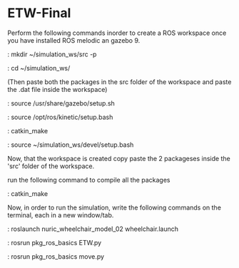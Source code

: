 # ETW-Final
Perform the following commands inorder to create a ROS workspace once you have installed ROS melodic an gazebo 9.

: mkdir ~/simulation_ws/src -p

: cd ~/simulation_ws/

(Then paste both the packages in the src folder of the workspace and paste the .dat file inside the workspace)


: source /usr/share/gazebo/setup.sh

: source /opt/ros/kinetic/setup.bash

: catkin_make

: source ~/simulation_ws/devel/setup.bash

Now, that the workspace is created copy paste the 2 packageses inside the 'src' folder of the workspace.

run the following command to compile all the packages

: catkin_make

Now, in order to run the simulation, write the following commands on the terminal, each in a new window/tab.

: roslaunch nuric_wheelchair_model_02 wheelchair.launch

: rosrun pkg_ros_basics ETW.py

: rosrun pkg_ros_basics move.py

